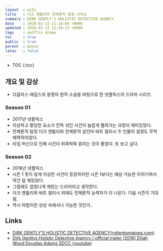 ```yaml
---
layout  : wiki
title   : 더크 젠틀리의 전체론적 탐정 사무소
summary : DIRK GENTLY'S HOLISTIC DETECTIVE AGENCY
date    : 2018-01-13 11:18:04 +0900
updated : 2018-01-13 12:28:13 +0900
tags    : netflix drama 
toc     : true
public  : true
parent  : movie
latex   : false
---
```

* TOC
{:toc}

## 개요 및 감상

* 더글라스 애덤스의 동명의 원작 소설을 바탕으로 한 넷플릭스의 드라마 시리즈.

### Season 01

* 2017년 넷플릭스
* 이상하고 황당한 요소가 잔뜩 섞인 사건이 놀랍게 풀려가는 과정이 재미있었다.
* 전체론적 탐정 더크 젠틀리와 전체론적 살인마 바트 컬리시 두 인물의 설정도 무척 매력적이었다.
* 타임 머신으로 인해 사건이 뒤죽박죽 얽히는 것이 좋았다. 또 보고 싶다.

### Season 02

* 2018년 넷플릭스
* 시즌 1 못지 않게 이상한 사건이 등장하지만 시즌 1보다는 예상 가능한 이야기여서 약간 덜 재밌었다.
* 그럼에도 엄청나게 재밌는 드라마라고 생각한다.
* 더크 젠틀리와 바트 컬리시 외에도 전체론적 능력자가 더 나온다. 다음 시즌이 기대됨.
* 역시 마법이란 상상 속에서나 가능한 것인가..

## Links

* [DIRK GENTLY'S HOLISTIC DETECTIVE AGENCY(rottentomatoes.com)](https://www.rottentomatoes.com/tv/dirk_gently_s_holistic_detective_agency/)
* [Dirk Gentlys Holistic Detective Agency / official trailer (2016) Elijah Wood Douglas Adams SDCC (youtube)](https://www.youtube.com/watch?v=5TNXaCBAjpo)
